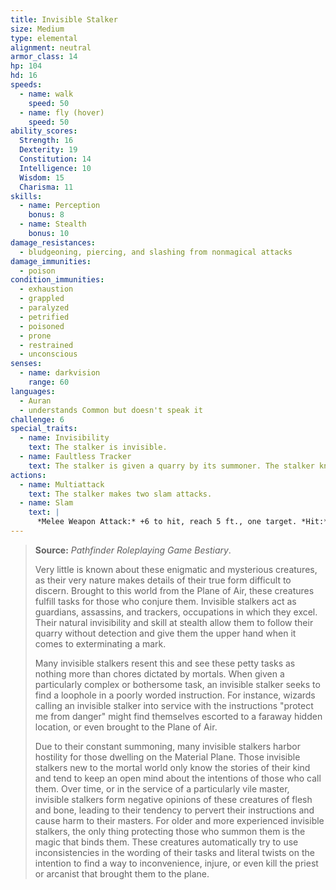 ```yaml
---
title: Invisible Stalker
size: Medium
type: elemental
alignment: neutral
armor_class: 14
hp: 104
hd: 16
speeds:
  - name: walk
    speed: 50
  - name: fly (hover)
    speed: 50
ability_scores:
  Strength: 16
  Dexterity: 19
  Constitution: 14
  Intelligence: 10
  Wisdom: 15
  Charisma: 11
skills:
  - name: Perception
    bonus: 8
  - name: Stealth
    bonus: 10
damage_resistances:
  - bludgeoning, piercing, and slashing from nonmagical attacks
damage_immunities:
  - poison
condition_immunities:
  - exhaustion
  - grappled
  - paralyzed
  - petrified
  - poisoned
  - prone
  - restrained
  - unconscious
senses:
  - name: darkvision
    range: 60
languages:
  - Auran
  - understands Common but doesn't speak it
challenge: 6
special_traits:
  - name: Invisibility
    text: The stalker is invisible.
  - name: Faultless Tracker
    text: The stalker is given a quarry by its summoner. The stalker knows the direction and distance to its quarry as long as the two of them are on the same plane of existence. The stalker also knows the location of its summoner.
actions:
  - name: Multiattack
    text: The stalker makes two slam attacks.
  - name: Slam
    text: |
      *Melee Weapon Attack:* +6 to hit, reach 5 ft., one target. *Hit:* 10 (2d6 + 3) bludgeoning damage.
---
```


> **Source:** *Pathfinder Roleplaying Game Bestiary*.
>
> Very little is known about these enigmatic and mysterious creatures, as their very nature makes details of their true form difficult to discern. Brought to this world from the Plane of Air, these creatures fulfill tasks for those who conjure them. Invisible stalkers act as guardians, assassins, and trackers, occupations in which they excel. Their natural invisibility and skill at stealth allow them to follow their quarry without detection and give them the upper hand when it comes to exterminating a mark.
>
> Many invisible stalkers resent this and see these petty tasks as nothing more than chores dictated by mortals. When given a particularly complex or bothersome task, an invisible stalker seeks to find a loophole in a poorly worded instruction. For instance, wizards calling an invisible stalker into service with the instructions "protect me from danger" might find themselves escorted to a faraway hidden location, or even brought to the Plane of Air.
>
> Due to their constant summoning, many invisible stalkers harbor hostility for those dwelling on the Material Plane. Those invisible stalkers new to the mortal world only know the stories of their kind and tend to keep an open mind about the intentions of those who call them. Over time, or in the service of a particularly vile master, invisible stalkers form negative opinions of these creatures of flesh and bone, leading to their tendency to pervert their instructions and cause harm to their masters. For older and more experienced invisible stalkers, the only thing protecting those who summon them is the magic that binds them. These creatures automatically try to use inconsistencies in the wording of their tasks and literal twists on the intention to find a way to inconvenience, injure, or even kill the priest or arcanist that brought them to the plane.
